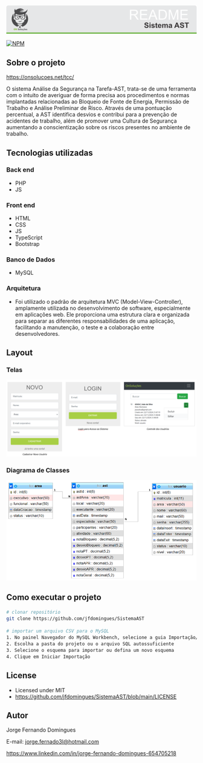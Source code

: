 ![](https://github.com/jfdomingues/SistemaAST/blob/main/public/img/readmi-topo.png)

[![NPM](https://img.shields.io/npm/l/react)](https://github.com/jfdomingues/SistemaAST/blob/main/LICENSE)

## Sobre o projeto
<https://onsolucoes.net/tcc/>

O sistema Análise da Segurança na Tarefa-AST, trata-se de uma ferramenta com o intuito de averiguar de forma precisa aos procedimentos e normas implantadas relacionadas ao Bloqueio de Fonte de Energia, Permissão de Trabalho e Análise Preliminar de Risco. Através de uma pontuação percentual, a AST identifica desvios e contribui para a prevenção de acidentes de trabalho, além de promover uma Cultura de Segurança aumentando a conscientização sobre os riscos presentes no ambiente de trabalho.


## Tecnologias utilizadas
### Back end
- PHP
- JS

### Front end
- HTML
- CSS
- JS
- TypeScript
- Bootstrap

### Banco de Dados
- MySQL
  
### Arquitetura
- Foi utilizado o padrão de arquitetura MVC (Model-View-Controller), amplamente utilizada no desenvolvimento de software, especialmente em aplicações web. Ele proporciona uma estrutura clara e organizada para separar as diferentes responsabilidades de uma aplicação, facilitando a manutenção, o teste e a colaboração entre desenvolvedores.

## Layout
### Telas
![](https://github.com/jfdomingues/SistemaAST/blob/main/public/img/readmi-tela1.png)
### Diagrama de Classes
![Web 1](https://github.com/jfdomingues/SistemaAST/blob/main/public/img/readmi-diagrama.png)

## Como executar o projeto
```bash
# clonar repositório
git clone https://github.com/jfdomingues/SistemaAST

# importar um arquivo CSV para o MySQL
1. No painel Navegador do MySQL Workbench, selecione a guia Importação/Restauração de dados
2. Escolha a pasta do projeto ou o arquivo SQL autossuficiente
3. Selecione o esquema para importar ou defina um novo esquema
4. Clique em Iniciar Importação

```

## License
- Licensed under MIT
- https://github.com/jfdomingues/SistemaAST/blob/main/LICENSE

## Autor
Jorge Fernando Domingues

E-mail: jorge.fernado3l@hotmail.com

https://www.linkedin.com/in/jorge-fernando-domingues-654705218